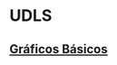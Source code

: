 # UDLS
## [Gráficos Básicos](https://github.com/jazaineam1/UDLSD/blob/master/Cuadernos/Gr%C3%A1ficas%20b%C3%A1sicas.ipynb)
